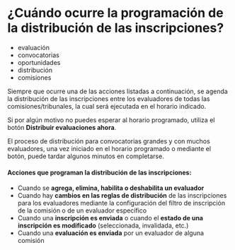 # ¿Cuándo ocurre la programación de la distribución de las inscripciones?

- evaluación
- convocatorias
- oportunidades
- distribución
- comisiones

Siempre que ocurre una de las acciones listadas a continuación, se agenda la distribución de las inscripciones entre los evaluadores de todas las comisiones/tribunales, la cual será ejecutada en el horario indicado.

Si por algún motivo no puedes esperar al horario programado, utiliza el botón **Distribuir evaluaciones ahora**.

El proceso de distribución para convocatorias grandes y con muchos evaluadores, una vez iniciado en el horario programado o mediante el botón, puede tardar algunos minutos en completarse.

#### **Acciones que programan la distribución de las inscripciones:**
- Cuando se **agrega, elimina, habilita o deshabilita un evaluador**
- Cuando hay **cambios en las reglas de distribución** de las inscripciones para los evaluadores mediante la configuración del filtro de inscripción de la comisión o de un evaluador específico
- Cuando una **inscripción es enviada** o cuando el **estado de una inscripción es modificado** (seleccionada, invalidada, etc.)
- Cuando una **evaluación es enviada** por un evaluador de alguna comisión
